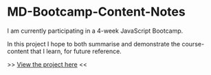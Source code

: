 # MD-Bootcamp-Content-Notes

I am currently participating in a 4-week JavaScript Bootcamp.

In this project I hope to both summarise and demonstrate the course-content that I learn, for future reference.

\>> <a href="https://chris-cazaly.github.io/MD-Bootcamp-Content-Notes/" target="_blank">View the project here</a> <<
